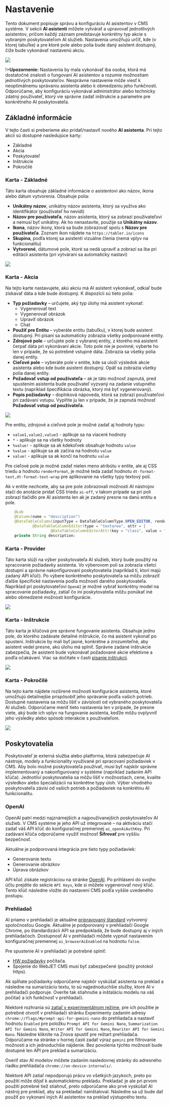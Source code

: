 # Nastavenie

Tento dokument popisuje správu a konfiguráciu AI asistentov v CMS systéme. V sekcii **AI asistenti** môžete vytvárať a upravovať jednotlivých asistentov, pričom každý záznam predstavuje konkrétny typ akcie s vybraným poskytovateľom AI služieb. Nastavenia umožňujú určiť, kde (v ktorej tabuľke) a pre ktoré pole alebo polia bude daný asistent dostupný, čiže bude vykonávať nastavenú akciu.

![](datatable.png)

!>**Upozornenie:** Nastavenia by mala vykonávať iba osoba, ktorá má dostatočné znalosti o fungovaní AI asistentov a rozumie možnostiam jednotlivých poskytovateľov. Nesprávne nastavenie môže viesť k neoptimálnemu správaniu asistenta alebo k obmedzeniu jeho funkčnosti. Odporúčame, aby konfiguráciu vykonával administrátor alebo technicky zdatný používateľ, ktorý vie správne zadať inštrukcie a parametre pre konkrétneho AI poskytovateľa.

## Základné informácie

V tejto časti si preberieme ako pridať/nastaviť nového **AI asistenta**. Pri tejto akcii sú dostupné nasledujúce karty:

- Základné
- Akcia
- Poskytovateľ
- Inštrukcie
- Pokročilé

### Karta - Základné

Táto karta obsahuje základné informácie o asistentovi ako názov, ikona alebo dátum vytvorenia. Obsahuje polia:

- **Unikátny názov**, unikátny názov asistenta, ktorý sa využíva ako identifikátor (používateľ ho nevidí)
- **Názov pre používateľa**, názov asistenta, ktorý sa zobrazí používateľovi a nemusí byť unikátny. Ak ho nenastavíte, použije sa **Unikátny názov**.
- **Ikona**, názov ikony, ktorá sa bude zobrazovať spolu s **Názov pre používateľa**. Zoznam ikon nájdete na `https://tabler.io/icons`
- **Skupina**, podľa ktorej sa asistenti vizuálne členia (nemá vplyv na funkcionalitu)
- **Vytvorené**, dátumové pole, ktoré sa nedá upraviť a zobrazí sa iba pri editácii asistenta (pri vytváraní sa automaticky nastaví)

![](datatable-basic-tab.png)

### Karta - Akcia

Na tejto karte nastavujete, akú akciu má AI asistent vykonávať, odkiaľ bude získavať dáta a kde bude dostupný. K dispozícii sú tieto polia:

- **Typ požiadavky** – určujete, aký typ úlohy má asistent vykonať:
  - Vygenerovať text
  - Vygenerovať obrázok
  - Upraviť obrázok
  - Chat
- **Použiť pre Entitu** – vyberáte entitu (tabuľku), v ktorej bude asistent dostupný. Pri písaní sa automaticky zobrazia všetky podporované entity.
- **Zdrojové pole** – určujete pole z vybranej entity, z ktorého má asistent čerpať dáta pri vykonávaní akcie. Toto pole nie je povinné; vyberte ho len v prípade, že sú potrebné vstupné dáta. Zobrazia sa všetky polia danej entity.
- **Cieľové pole** – vyberáte pole v entite, kde sa uloží výsledok akcie asistenta alebo kde bude asistent dostupný. Opäť sa zobrazia všetky polia danej entity.
- **Požadovať vstup od používateľa** – ak je táto možnosť zapnutá, pred spustením asistenta bude používateľ vyzvaný na zadanie vstupného textu (napríklad špecifikácia obrázka, ktorý má byť vygenerovaný).
- **Popis požiadavky** – doplnková nápoveda, ktorá sa zobrazí používateľovi pri zadávaní vstupu. Vyplňte ju len v prípade, že je zapnutá možnosť **Požadovať vstup od používateľa**.

![](datatable-action-tab.png)

Pre entitu, zdrojové a cieľové pole je možné zadať aj hodnoty typu:

- `value1,value2,value3` - aplikuje sa na viaceré hodnoty
- `*` - aplikuje sa na všetky hodnoty
- `%value!` - aplikuje sa ak kdekoľvek obsahuje hodnotu `value`
- `%value` - aplikuje sa ak začína na hodnotu `value`
- `value!` - aplikuje sa ak končí na hodnotu `value`

Pre cieľové pole je možné zadať nielen meno atribútu v entite, ale aj CSS triedu a hodnotu `renderFormat`, je možné teda zadať hodnotu `dt-format-text,dt-format-text-wrap` pre aplikovanie na všetky typy textový polí.

Ak v entite nechcete, aby sa pre pole zobrazovali možnosti AI nástrojov stačí do anotácie pridať CSS triedu `ai-off`, v takom prípade sa pri poli zobrazí tlačidlo pre AI asistenta len ak je zadaný presne na danú entitu a pole.

```java
	@Lob
	@Column(name = "description")
	@DataTableColumn(inputType = DataTableColumnType.OPEN_EDITOR, renderFormat = "dt-format-text", tab="description", editor = {
			@DataTableColumnEditor(type = "textarea", attr = {
					@DataTableColumnEditorAttr(key = "class", value = "textarea-code ai-off") }) })
	private String description;
```

### Karta - Provider

Táto karta slúži na výber poskytovateľa AI služieb, ktorý bude použitý na spracovanie požiadavky asistenta. Vo výberovom poli sa zobrazia všetci dostupní a správne nakonfigurovaní poskytovatelia (napríklad tí, ktorí majú zadaný API kľúč). Po výbere konkrétneho poskytovateľa sa môžu zobraziť ďalšie špecifické nastavenia podľa možností daného poskytovateľa. Napríklad pri poskytovateľovi `OpenAI` je možné vybrať konkrétny model na spracovanie požiadavky, zatiaľ čo iní poskytovatelia môžu ponúkať iné alebo obmedzené možnosti konfigurácie.

![](datatable-provider-tab.png)

### Karta - Inštrukcie

Táto karta je kľúčová pre správne fungovanie asistenta. Obsahuje jedno pole, do ktorého zadávate detailné inštrukcie, čo má asistent vykonať po spustení. Inštrukcie by mali byť jasné, konkrétne a zrozumiteľné, aby asistent vedel presne, akú úlohu má splniť. Správne zadané inštrukcie zabezpečia, že asistent bude vykonávať požadované akcie efektívne a podľa očakávaní. Viac sa dočítate v časti [písanie inštrukcií](../instructions/README.md).

![](datatable-instructions-tab.png)

### Karta - Pokročilé

Na tejto karte nájdete rozšírené možnosti konfigurácie asistenta, ktoré umožňujú detailnejšie prispôsobiť jeho správanie podľa vašich potrieb. Dostupné nastavenia sa môžu líšiť v závislosti od vybraného poskytovateľa AI služieb. Odporúčame meniť tieto nastavenia len v prípade, že presne viete, aký bude ich vplyv na fungovanie asistenta, keďže môžu ovplyvniť jeho výsledky alebo spôsob interakcie s používateľom.

![](datatable-advanced-tab.png)

## Poskytovatelia

Poskytovateľ je externá služba alebo platforma, ktorá zabezpečuje AI nástroje, modely a funkcionality využívané pri spracovaní požiadaviek v CMS. Aby bolo možné poskytovateľa používať, musí byť najskôr správne implementovaný a nakonfigurovaný v systéme (napríklad zadaním API kľúča). Jednotliví poskytovatelia sa môžu líšiť v možnostiach, cene, kvalite výsledkov alebo špecializácii na konkrétne typy úloh. Výber vhodného poskytovateľa závisí od vašich potrieb a požiadaviek na konkrétnu AI funkcionalitu.

### OpenAI

OpenAI patrí medzi najznámejších a najpoužívanejších poskytovateľov AI služieb. V CMS systéme je jeho API už integrované – na aktiváciu stačí zadať váš API kľúč do konfiguračnej premennej `ai_openAiAuthKey`. Pri zadávaní kľúča odporúčame využiť možnosť **Šifrovať** pre vyššiu bezpečnosť.

Aktuálne je podporovaná integrácia pre tieto typy požiadaviek:

- Generovanie textu
- Generovanie obrázkov
- Úprava obrázkov

API kľúč získate registráciou na stránke [OpenAI](https://platform.openai.com/signup). Po prihlásení do svojho účtu prejdite do sekcie `API Keys`, kde si môžete vygenerovať nový kľúč. Tento kľúč následne vložte do nastavení CMS podľa vyššie uvedeného postupu.

### Prehliadač

AI priamo v prehliadači je aktuálne [pripravovaný štandard](https://developer.chrome.com/docs/ai/get-started) vytvorený spoločnosťou Google. Aktuálne je podporovaný v prehliadači Google Chrome, po štandardizácii API sa predpokladá, že bude dostupný aj v iných prehliadačoch. Dostupnosť AI v prehliadači môžete vypnúť nastavením konfiguračnej premennej `ai_browserAiEnabled` na hodnotu `false`.

Pre spustenie AI v prehliadači je potrebné splniť:

- [HW požiadavky](https://developer.chrome.com/docs/ai/get-started#hardware) počítača.
- Spojenie do WebJET CMS musí byť zabezpečené (použitý protokol https).

Ak spĺňate požiadavky odporúčame najskôr vyskúšať asistenta na preklad a následne na sumarizáciu textu, to sú najjednoduchšie služby, ktoré AI v prehliadači podporuje. Overíte tak stiahnutie a inštaláciu modelu na váš počítač a ich funkčnosť v prehliadači.

Niektoré rozhrania sú [zatiaľ v experimentálnom režime](https://developer.chrome.com/docs/ai/built-in-apis#api_status), pre ich použitie je potrebné otvoriť v prehliadači stránku Experimenty zadaním adresy `chrome://flags/#prompt-api-for-gemini-nano` do prehliadača a nastaviť hodnotu `Enabled` pre položku `Prompt API for Gemini Nano`, `Summarization API for Gemini Nano`, `Writer API for Gemini Nano`, `Rewriter API for Gemini Nano`. Následne kliknite na Znova spustiť pre reštart prehliadača. Odporúčame na stránke v hornej časti zadať výraz `gemini` pre filtrovanie možností a ich jednoduchšie nájdenie. Bez povolenia týchto možností bude dostupné len API pre preklad a sumarizáciu.

Overiť stav AI modelov môžete zadaním nasledovnej stránky do adresného riadku prehliadača `chrome://on-device-internals/`.

Niektoré API zatiaľ nepodporujú prácu vo všetkých jazykoch, preto po použití môže dôjsť k automatickému prekladu. Prekladač je ale pri prvom použití potrebné tiež stiahnuť, preto odporúčame ako prvé vyskúšať AI nástroj pre preklad, aby sa prekladač nainštaloval. Následne sa už bude dať použiť po vykonaní iných AI asistentov na preklad výstupného textu.